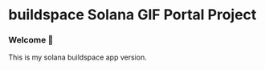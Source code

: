 # buildspace Solana GIF Portal Project

### **Welcome 👋**
This is my solana buildspace app version.

